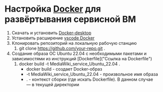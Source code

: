 # Настройка [Docker](https://www.docker.com/ "Официальный сайт Docker") для развёртывания сервисной ВМ

1. Скачать и установить [Docker-desktop](https://www.docker.com/products/docker-desktop/ "Скачать Docker-desktop")
2. Установить расширение [vscode Docker](https://marketplace.visualstudio.com/items?itemName=ms-azuretools.vscode-docker)
3. Клонировать репозиторий на локальную рабочую станцию
    1. git clone https://github.com/your-repo.git .
4. Создание образа ОС Ubuntu 22.04 с необходимыми пакетами и зависимостями из инструкций [Dockerfile]("Ссылка на Dockerfile")
    1. docker build -t MediaWiki_service_Ubuntu_22.04 .
        - docker build - создает Docker-образ
        - -t MediaWiki_service_Ubuntu_22.04 - произвольное имя образа
        - . - контекст сборки (где искать Dockerfile). В данном случае — в текущей директории